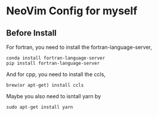 # NeoVim Config for myself

## Before Install

For fortran, you need to install the fortran-language-server,

``` shell
conda install fortran-language-server
pip install fortran-language-server
```

And for cpp, you need to install the ccls,

``` shell
brew(or apt-get) install ccls
```

Maybe you also need to isntall yarn by
```
sudo apt-get install yarn
```
